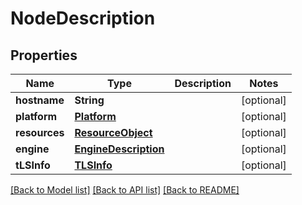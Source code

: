 # NodeDescription

## Properties
Name | Type | Description | Notes
------------ | ------------- | ------------- | -------------
**hostname** | **String** |  | [optional] 
**platform** | [**Platform**](Platform.md) |  | [optional] 
**resources** | [**ResourceObject**](ResourceObject.md) |  | [optional] 
**engine** | [**EngineDescription**](EngineDescription.md) |  | [optional] 
**tLSInfo** | [**TLSInfo**](TLSInfo.md) |  | [optional] 

[[Back to Model list]](../README.md#documentation-for-models) [[Back to API list]](../README.md#documentation-for-api-endpoints) [[Back to README]](../README.md)


